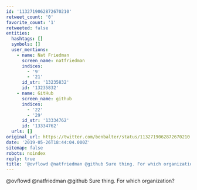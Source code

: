 ```yaml
---
id: '1132719062872670210'
retweet_count: '0'
favorite_count: '1'
retweeted: false
entities:
  hashtags: []
  symbols: []
  user_mentions:
    - name: Nat Friedman
      screen_name: natfriedman
      indices:
        - '9'
        - '21'
      id_str: '13235832'
      id: '13235832'
    - name: GitHub
      screen_name: github
      indices:
        - '22'
        - '29'
      id_str: '13334762'
      id: '13334762'
  urls: []
original_url: https://twitter.com/benbalter/status/1132719062872670210
date: '2019-05-26T18:44:04.000Z'
sitemap: false
robots: noindex
reply: true
title: '@ovflowd @natfriedman @github Sure thing. For which organization?'
---
```


@ovflowd @natfriedman @github Sure thing. For which organization?